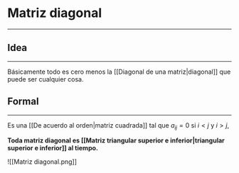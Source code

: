 # Matriz diagonal
***
## Idea
***
Básicamente todo es cero menos la [[Diagonal de una matriz|diagonal]] que puede ser cualquier cosa.

## Formal
***
Es una [[De acuerdo al orden|matriz cuadrada]] tal que $a_{ij}=0$ si $i<j$ y $i>j$,

**Toda matriz diagonal es [[Matriz triangular superior e inferior|triangular superior e inferior]] al tiempo.**

![[Matriz diagonal.png]]